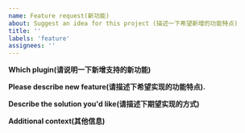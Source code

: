 ```yaml
---
name: Feature request(新功能)
about: Suggest an idea for this project (描述一下希望新增的功能特点)
title: ''
labels: 'feature'
assignees: ''
---
```


**Which plugin(请说明一下新增支持的新功能)**


**Please describe new feature(请描述下希望实现的功能特点).**


**Describe the solution you'd like(请描述下期望实现的方式)**


**Additional context(其他信息)**